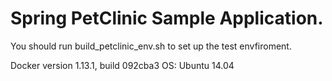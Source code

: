 # Spring PetClinic Sample Application.

You should run build_petclinic_env.sh to set up the test envfiroment.

Docker version 1.13.1, build 092cba3
OS: Ubuntu 14.04
